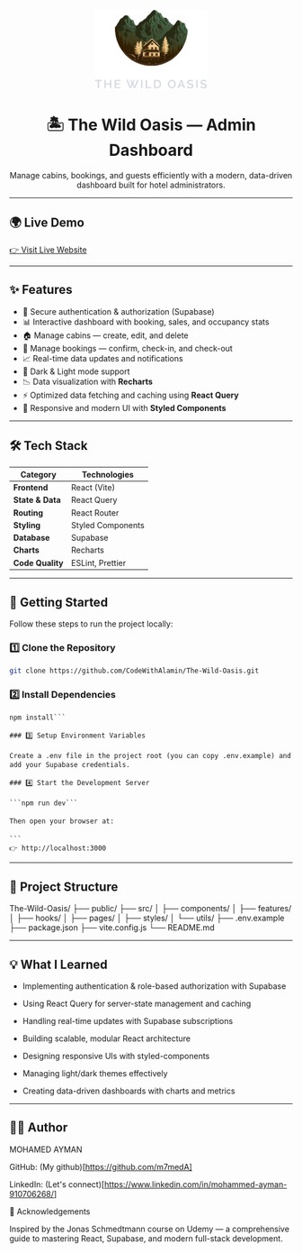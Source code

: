 <p align="center">
  <img src="https://github.com/m7medA/THE-WILD-OASIS/blob/master/public/img/logo-dark.png" alt="The Wild Oasis Logo" width="200" />
</p>

<h1 align="center">🏝️ The Wild Oasis — Admin Dashboard</h1>

<p align="center">
  Manage cabins, bookings, and guests efficiently with a modern, data-driven dashboard built for hotel administrators.
</p>

---

## 🌍 Live Demo

[👉 Visit Live Website](https://the-wild-oasis-alamin.vercel.app)

---

## ✨ Features

- 🔐 Secure authentication & authorization (Supabase)
- 📊 Interactive dashboard with booking, sales, and occupancy stats
- 🏠 Manage cabins — create, edit, and delete
- 📅 Manage bookings — confirm, check-in, and check-out
- 📈 Real-time data updates and notifications
- 🌙 Dark & Light mode support
- 📉 Data visualization with **Recharts**
- ⚡ Optimized data fetching and caching using **React Query**
- 🎨 Responsive and modern UI with **Styled Components**

---

## 🛠️ Tech Stack

| Category         | Technologies      |
| ---------------- | ----------------- |
| **Frontend**     | React (Vite)      |
| **State & Data** | React Query       |
| **Routing**      | React Router      |
| **Styling**      | Styled Components |
| **Database**     | Supabase          |
| **Charts**       | Recharts          |
| **Code Quality** | ESLint, Prettier  |

---

## 🚀 Getting Started

Follow these steps to run the project locally:

### 1️⃣ Clone the Repository

```bash
git clone https://github.com/CodeWithAlamin/The-Wild-Oasis.git
```

### 2️⃣ Install Dependencies

````cd The-Wild-Oasis
npm install```

### 3️⃣ Setup Environment Variables

Create a .env file in the project root (you can copy .env.example) and add your Supabase credentials.

### 4️⃣ Start the Development Server

```npm run dev```

Then open your browser at:

```
👉 http://localhost:3000
````

---

## 🧩 Project Structure

The-Wild-Oasis/
├── public/
├── src/
│ ├── components/
│ ├── features/
│ ├── hooks/
│ ├── pages/
│ ├── styles/
│ └── utils/
├── .env.example
├── package.json
├── vite.config.js
└── README.md

---

## 💡 What I Learned

- Implementing authentication & role-based authorization with Supabase

- Using React Query for server-state management and caching

- Handling real-time updates with Supabase subscriptions

- Building scalable, modular React architecture

- Designing responsive UIs with styled-components

- Managing light/dark themes effectively

- Creating data-driven dashboards with charts and metrics

---

## 👨‍💻 Author

MOHAMED AYMAN

GitHub: (My github)[https://github.com/m7medA]

LinkedIn: (Let's connect)[https://www.linkedin.com/in/mohammed-ayman-910706268/]

🙌 Acknowledgements

Inspired by the Jonas Schmedtmann course on Udemy — a comprehensive guide to mastering React, Supabase, and modern full-stack development.
